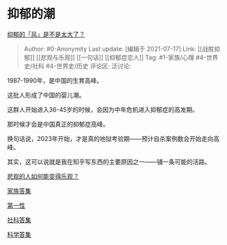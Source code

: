 # 抑郁的潮
[抑郁的「风」是不是太大了？](https://www.zhihu.com/question/398206100/answer/1282217428)

> Author: #0-Anonymity
> Last update: [编辑于 2021-07-17]
> Link: [[战胜抑郁]] [[悲观与乐观]] [[一句话]] [[抑郁症恋人]]
> Tag: #1-家族/心理 #4-世界史/社科 #4-世界史/历史
> 评论区:
> 泛讨论:

1987-1990年，是中国的生育高峰。

这批人形成了中国的婴儿潮。

这群人开始进入36-45岁的时候，会因为中年危机进入抑郁症的高发期。

那时候才会是中国真正的抑郁症高峰。

换句话说，2023年开始，才是真的地狱考验期——预计自杀案例数会开始走向高峰。

其实，这可以说就是我在知乎写东西的主要原因之一——铺一条可能的活路。

[悲观的人如何能变得乐观？](https://www.zhihu.com/question/266034365/answer/557697304)

[家族答集](https://zhihu.com/collection/378738313)

[第一性](https://zhihu.com/collection/369876193)

[社科答集](https://zhihu.com/collection/304176992)

[科学答集](https://zhihu.com/collection/304168613)
